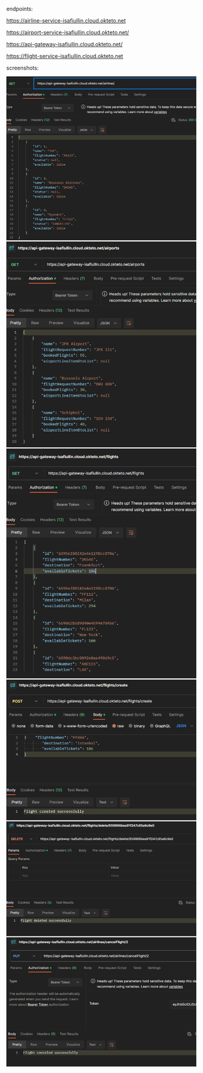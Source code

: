 endpoints:

https://airline-service-isafiullin.cloud.okteto.net

https://airport-service-isafiullin.cloud.okteto.net/

https://api-gateway-isafiullin.cloud.okteto.net/

https://flight-service-isafiullin.cloud.okteto.net


screenshots:

<img src="images/Schermafbeelding%202024-01-06%20172616.png" width="500"/>
<img src="images/Schermafbeelding%202024-01-06%20193441.png" width="500"/>
<img src="images/Schermafbeelding%202024-01-06%20172648.png" width="500"/>
<img src="images/Schermafbeelding%202024-01-06%20173000.png" width="500"/>
<img src="images/Schermafbeelding%202024-01-06%20195206.png" width="500"/>
<img src="images/Schermafbeelding%202024-01-06%20192330.png" width="500"/>



